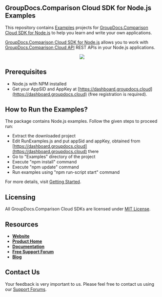 ## GroupDocs.Comparison Cloud SDK for Node.js Examples
This repository contains [Examples](Examples) projects for [GroupDocs.Comparison Cloud SDK for Node.js](https://github.com/groupdocs-comparison-cloud/groupdocs-comparison-cloud-node) to help you learn and write your own applications.


[GroupDocs.Comparison Cloud SDK for Node.js](https://products.groupdocs.cloud/comparison/node) allows you to work with [GroupDocs.Comparison Cloud API](https://products.groupdocs.cloud/comparison) REST APIs in your Node.js applications.

<p align="center">
  <a title="Download complete GroupDocs.Comparison Cloud SDK Node.js Example source code" href="https://github.com/groupdocs-comparison-cloud/groupdocs-comparison-cloud-node-samples/archive/master.zip">
	<img src="https://raw.github.com/AsposeExamples/java-examples-dashboard/master/images/downloadZip-Button-Large.png" />
  </a>
</p>

## Prerequisites

+ Node.js with NPM installed
+ Get your AppSID and AppKey at [https://dashboard.groupdocs.cloud](https://dashboard.groupdocs.cloud) (free registration is required).

## How to Run the Examples?

The package contains Node.js examples. Follow the given steps to proceed run:

* Extract the downloaded project
* Edit RunExamples.js and put appSid and appKey, obtained from [https://dashboard.groupdocs.cloud](https://dashboard.groupdocs.cloud) there
* Go to "Examples" directory of the project
* Execute "npm install" command
* Execute "npm update" command
* Run examples using "npm run-script start" command

For more details, visit  [Getting Started](https://docs.groupdocs.cloud/display/comparisoncloud/Getting+Started).

## Licensing
All GroupDocs.Comparison Cloud SDKs are licensed under [MIT License](LICENSE).

## Resources
+ [**Website**](https://www.groupdocs.cloud)
+ [**Product Home**](https://products.groupdocs.cloud/comparison)
+ [**Documentation**](https://docs.groupdocs.cloud/display/comparisoncloud/Home)
+ [**Free Support Forum**](https://forum.groupdocs.cloud/c/comparison)
+ [**Blog**](https://blog.groupdocs.cloud/category/comparison)

## Contact Us
Your feedback is very important to us. Please feel free to contact us using our [Support Forums](https://forum.groupdocs.cloud/c/comparison).
